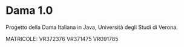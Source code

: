 Dama 1.0
========

Progetto della Dama Italiana in Java, Università degli Studi di Verona.

MATRICOLE:
VR372376
VR371475
VR091785
